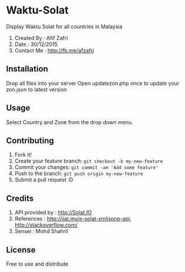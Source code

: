 # Waktu-Solat

Display Waktu Solat for all countries in Malaysia

1. Created By : Afif Zafri
2. Date : 30/12/2015
3. Contact Me : http://fb.me/afzafri

## Installation

Drop all files into your server
Open updatezon.php once to update your zon.json to latest version

## Usage

Select Country and Zone from the drop down menu.

## Contributing

1. Fork it!
2. Create your feature branch: `git checkout -b my-new-feature`
3. Commit your changes: `git commit -am 'Add some feature'`
4. Push to the branch: `git push origin my-new-feature`
5. Submit a pull request :D

## Credits

1. API provided by : http://Solat.IO
2. References :  http://ijat.my/e-solat-xmljsonp-api, http://stackoverflow.com/
3. Sensei : Mohd Shahril

## License

Free to use and distribute
